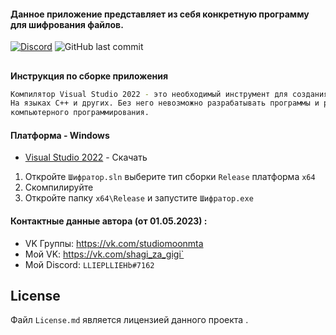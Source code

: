 #### Данное приложение представляет из себя конкретную программу для шифрования файлов.

[![Discord](https://img.shields.io/discord/1075519000534057020?label=discord&logo=discord)](https://discord.gg/aDqbVtJ3Kj)
![GitHub last commit](https://img.shields.io/github/last-commit/multimaks2/FileShield)
##


**Инструкция по сборке приложения**
```sh
Компилятор Visual Studio 2022 - это необходимый инструмент для создания и компиляции программного кода
На языках C++ и других. Без него невозможно разрабатывать программы и решать задачи в области
компьютерного программирования.
```
#### Платформа - Windows

- [Visual Studio 2022](https://visualstudio.microsoft.com/vs/) - Скачать

1. Откройте `Шифратор.sln` выберите тип сборки `Release` платформа `x64`
2. Скомпилируйте
3. Откройте папку `x64\Release` и запустите `Шифратор.exe`


#### Контактные данные автора (от 01.05.2023) :
- VK Группы:   https://vk.com/studiomoonmta
- Мой VK:      https://vk.com/shagi_za_gigi`
- Мой Discord: `LLIEPLLIEHb#7162`

## License

Файл `License.md` является лицензией данного проекта
.